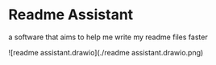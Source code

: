 # Readme Assistant

a software that aims to help me write my readme files faster 





![readme assistant.drawio](./readme assistant.drawio.png)
